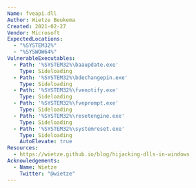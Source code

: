```yaml
---
Name: fveapi.dll
Author: Wietze Beukema
Created: 2021-02-27
Vendor: Microsoft
ExpectedLocations:
  - "%SYSTEM32%"
  - "%SYSWOW64%"
VulnerableExecutables:
  - Path: '%SYSTEM32%\baaupdate.exe'
    Type: Sideloading
  - Path: '%SYSTEM32%\bdechangepin.exe'
    Type: Sideloading
  - Path: '%SYSTEM32%\fvenotify.exe'
    Type: Sideloading
  - Path: '%SYSTEM32%\fveprompt.exe'
    Type: Sideloading
  - Path: '%SYSTEM32%\resetengine.exe'
    Type: Sideloading
  - Path: '%SYSTEM32%\systemreset.exe'
    Type: Sideloading
    AutoElevate: true
Resources:
  - https://wietze.github.io/blog/hijacking-dlls-in-windows
Acknowledgements:
  - Name: Wietze
    Twitter: "@wietze"
---
```


